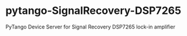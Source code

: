 # pytango-SignalRecovery-DSP7265
PyTango Device Server for Signal Recovery DSP7265 lock-in amplifier
